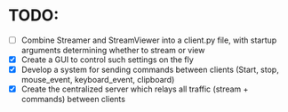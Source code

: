 # TODO:
- [ ] Combine Streamer and StreamViewer into a client.py file, with startup arguments determining whether to stream or view
- [x] Create a GUI to control such settings on the fly
- [x] Develop a system for sending commands between clients (Start, stop, mouse_event, keyboard_event, clipboard)
- [x] Create the centralized server which relays all traffic (stream + commands) between clients